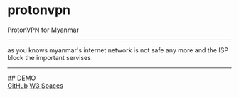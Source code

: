 # protonvpn
ProtonVPN for Myanmar
<hr>
as you knows myanmar's internet network is not safe any more and the ISP block the important servises
<hr>
## DEMO
<br>
<a href="https://tester-9e.github.io/protonvpn">GitHub</a>
<a href="https://tester-9e.w3spaces.com/">W3 Spaces</a>
